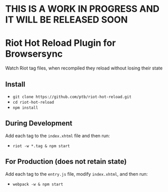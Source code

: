 # THIS IS A WORK IN PROGRESS AND IT WILL BE RELEASED SOON

# Riot Hot Reload Plugin for Browsersync

Watch Riot tag files, when recompiled they reload without losing their state

## Install

* `git clone https://github.com/ptb/riot-hot-reload.git`
* `cd riot-hot-reload`
* `npm install`

## During Development

Add each tag to the `index.xhtml` file and then run:

* `riot -w *.tag & npm start`

## For Production (does not retain state)

Add each tag to the `entry.js` file, modify `index.xhtml`, and then run:

* `webpack -w & npm start`
